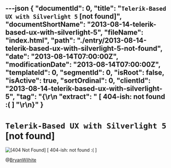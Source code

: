 ---json
{
  "documentId": 0,
  "title": "`Telerik-Based UX with Silverlight 5` [not found]",
  "documentShortName": "2013-08-14-telerik-based-ux-with-silverlight-5",
  "fileName": "index.html",
  "path": "./entry/2013-08-14-telerik-based-ux-with-silverlight-5-not-found",
  "date": "2013-08-14T07:00:00Z",
  "modificationDate": "2013-08-14T07:00:00Z",
  "templateId": 0,
  "segmentId": 0,
  "isRoot": false,
  "isActive": true,
  "sortOrdinal": 0,
  "clientId": "2013-08-14-telerik-based-ux-with-silverlight-5",
  "tag": "{\r\n  \"extract\": \"   [ 404-ish: not found :( ]  \"\r\n}"
}
---

# `Telerik-Based UX with Silverlight 5` [not found]

<div class="Note">

<img alt="[404 Not Found]" src="http://farm4.staticflickr.com/3695/9571848611_1dee86bf1a_n.jpg" /> [ 404-ish: not found :( ]

</div>

@[BryanWilhite](https://twitter.com/BryanWilhite)
